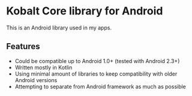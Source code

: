 # Kobalt Core library for Android
This is an Android library used in my apps.

## Features
- Could be compatible up to Android 1.0+ (tested with Android 2.3+)
- Written mostly in Kotlin
- Using minimal amount of libraries to keep compatibility with older Android versions
- Attempting to separate from Android framework as much as possible